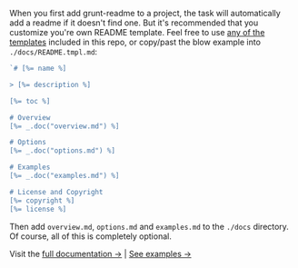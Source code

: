 When you first add grunt-readme to a project, the task will automatically add a readme if it doesn't find one. But it's recommended that you customize you're own README template. Feel free to use [any of the templates](./templates) included in this repo, or copy/past the blow example into `./docs/README.tmpl.md`:

```js
`# [%= name %]

> [%= description %]

[%= toc %]

# Overview
[%= _.doc("overview.md") %]

# Options
[%= _.doc("options.md") %]

# Examples
[%= _.doc("examples.md") %]

# License and Copyright
[%= copyright %]
[%= license %]
```

Then add `overview.md`, `options.md` and `examples.md` to the `./docs` directory. Of course, all of this is completely optional.

Visit the [full documentation →](./DOCS.md) | [See examples →](./DOCS.md#examples)